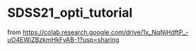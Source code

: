 # SDSS21_opti_tutorial
from https://colab.research.google.com/drive/1x_NqNjHdftP_-uO4EWiZBzkmHkFyAB-1?usp=sharing
